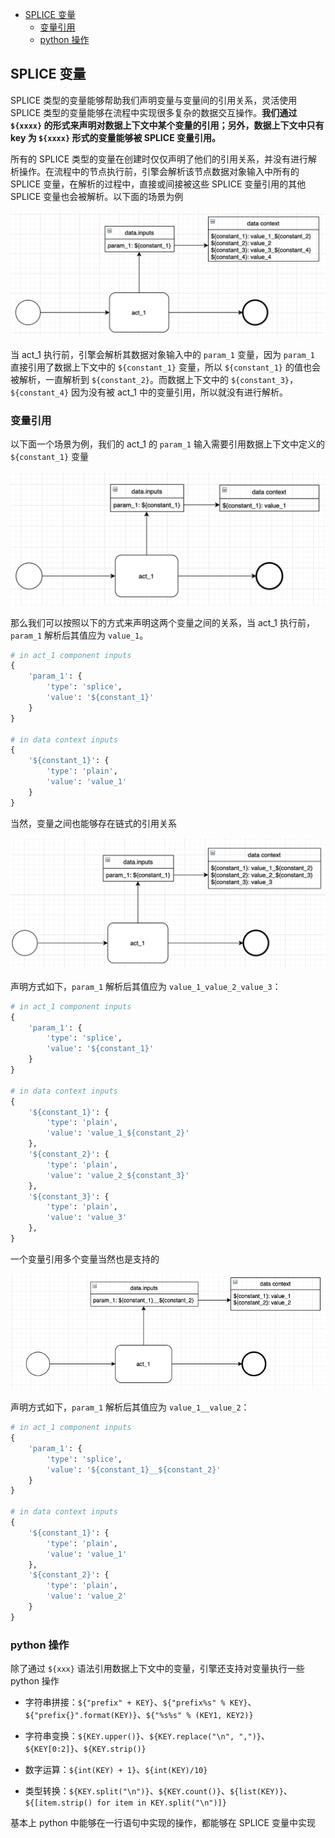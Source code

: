 
<!-- TOC -->

- [SPLICE 变量](#splice-变量)
  - [变量引用](#变量引用)
  - [python 操作](#python-操作)

<!-- /TOC -->

## SPLICE 变量

SPLICE 类型的变量能够帮助我们声明变量与变量间的引用关系，灵活使用 SPLICE 类型的变量能够在流程中实现很多复杂的数据交互操作。**我们通过 `${xxxx}` 的形式来声明对数据上下文中某个变量的引用；另外，数据上下文中只有 key 为 `${xxxx}` 形式的变量能够被 SPLICE 变量引用。**

所有的 SPLICE 类型的变量在创建时仅仅声明了他们的引用关系，并没有进行解析操作。在流程中的节点执行前，引擎会解析该节点数据对象输入中所有的 SPLICE 变量，在解析的过程中，直接或间接被这些 SPLICE 变量引用的其他 SPLICE 变量也会被解析。以下面的场景为例

![](./asset/img/user_guide_splice_var/splice_resolve.png)

当 act_1 执行前，引擎会解析其数据对象输入中的 `param_1` 变量，因为 `param_1` 直接引用了数据上下文中的 `${constant_1}` 变量，所以 `${constant_1}` 的值也会被解析，一直解析到 `${constant_2}`。而数据上下文中的 `${constant_3}`，`${constant_4}` 因为没有被 act_1 中的变量引用，所以就没有进行解析。

### 变量引用

以下面一个场景为例，我们的 act_1 的 `param_1` 输入需要引用数据上下文中定义的 `${constant_1}` 变量

![](./asset/img/user_guide_splice_var/splice_example_1.png)

那么我们可以按照以下的方式来声明这两个变量之间的关系，当 act_1 执行前，`param_1` 解析后其值应为 `value_1`。

```python
# in act_1 component inputs
{
    'param_1': {
        'type': 'splice',
        'value': '${constant_1}'
    }
}

# in data context inputs
{
    '${constant_1}': {
        'type': 'plain',
        'value': 'value_1'
    }
}
```

当然，变量之间也能够存在链式的引用关系

![](./asset/img/user_guide_splice_var/splice_example_2.png)

声明方式如下，`param_1` 解析后其值应为 `value_1_value_2_value_3`：

```python
# in act_1 component inputs
{
    'param_1': {
        'type': 'splice',
        'value': '${constant_1}'
    }
}

# in data context inputs
{
    '${constant_1}': {
        'type': 'plain',
        'value': 'value_1_${constant_2}'
    },
    '${constant_2}': {
        'type': 'plain',
        'value': 'value_2_${constant_3}'
    },
    '${constant_3}': {
        'type': 'plain',
        'value': 'value_3'
    },
}

```

一个变量引用多个变量当然也是支持的

![](./asset/img/user_guide_splice_var/splice_example_3.png)

声明方式如下，`param_1` 解析后其值应为 `value_1__value_2`：

```python
# in act_1 component inputs
{
    'param_1': {
        'type': 'splice',
        'value': '${constant_1}__${constant_2}'
    }
}

# in data context inputs
{
    '${constant_1}': {
        'type': 'plain',
        'value': 'value_1'
    },
    '${constant_2}': {
        'type': 'plain',
        'value': 'value_2'
    }
}
```

### python 操作

除了通过 `${xxx}` 语法引用数据上下文中的变量，引擎还支持对变量执行一些 python 操作

- 字符串拼接：`${"prefix" + KEY}`、`${"prefix%s" % KEY}`、`${"prefix{}".format(KEY)}`、`${"%s%s" % (KEY1, KEY2)}`

- 字符串变换：`${KEY.upper()}`、`${KEY.replace("\n", ",")}`、`${KEY[0:2]}`、`${KEY.strip()}`

- 数字运算：`${int(KEY) + 1}`、`${int(KEY)/10}`

- 类型转换：`${KEY.split("\n")}`、`${KEY.count()}`、`${list(KEY)}`、`${[item.strip() for item in KEY.split("\n")]}`

基本上 python 中能够在一行语句中实现的操作，都能够在 SPLICE 变量中实现

